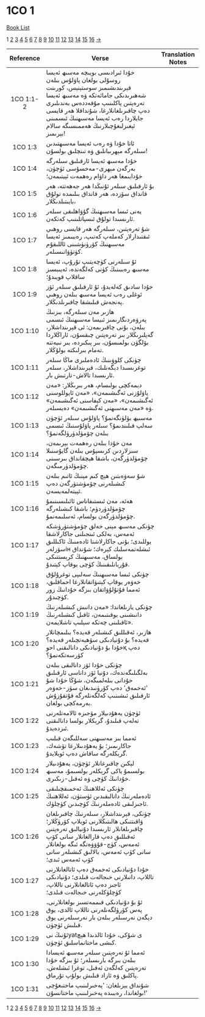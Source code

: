 # 1CO 1
[Book List](../README.md)

1 [2](./chapter_2.md) [3](./chapter_3.md) [4](./chapter_4.md) [5](./chapter_5.md) [6](./chapter_6.md) [7](./chapter_7.md) [8](./chapter_8.md) [9](./chapter_9.md) [10](./chapter_10.md) [11](./chapter_11.md) [12](./chapter_12.md) [13](./chapter_13.md) [14](./chapter_14.md) [15](./chapter_15.md) [16](./chapter_16.md) [->](./chapter_2.md)

| Reference | Verse | Translation Notes |
|:---------:|-------|-------------------|
|1CO 1:1-2|خۇدا ئىرادىسى بويىچە مەسىھ ئەيسا روسۇلى بولغان پاۋلۇس بىلەن قېرىندىشىمىز سوستېنېس، كورىنت شەھىرىدىكى جامائەتكە ۋە مەسىھ ئەيسا تەرەپتىن پاكلىنىپ مۇقەددەس بەندىلىرى دەپ چاقىرىلغانلارغا، شۇنداقلا ھەر قايسى جايلاردا رەب ئەيسا مەسىھنىڭ ئىسمىنى ئېغىزلىغۇچىلارنىڭ ھەممىسىگە سالام بېرىمىز!||
|1CO 1:3|ئاتا خۇدا ۋە رەب ئەيسا مەسىھتىدىن سىلەرگە مېھرىبانلىق ۋە تىنچلىق بولسۇن!||
|1CO 1:4|خۇدا مەسىھ ئەيسا ئارقىلىق سىلەرگە بەرگەن مېھرى-مەخسۇسى ئۈچۈن، خۇدايىمغا ھەر داۋام رەھمەت ئېيتىمەن؛||
|1CO 1:5|بۇ ئارقىلىق سىلەر ئۇنىڭدا ھەر جەھەتتە، ھەر قانداق سۆزدە، ھەر قانداق بىلىمدە تولۇق بايىتىلدىڭلار،||
|1CO 1:6|يەنى ئىسا مەسىھنىڭ گۇۋاھلىقى سىلەر ئارىسىدا تولۇق ئىسپاتلىنىپ كەتكەن.||
|1CO 1:7|شۇ تەرەپتىن، سىلەرگە ھەر قايسى روھىي ئىقتىدارلار كەملەپ كەتىپ، رەببىمىز ئەيسا مەسىھنىڭ كۆرۈنۈشىنى ئاللىقۇم كۈتۈۋاتىسىلەر.||
|1CO 1:8|ئۇ سىلەرنى كۈچەيتىپ تۇرۇپ، ئەيسا مەسىھ رەببىنىڭ كۈنى كەلگەندە، ئەيىبسىز ساقلاپ قويىدۇ؛||
|1CO 1:9|خۇدا سادىق كەلەيدۇ، ئۇ ئارقىلىق سىلەر ئۆز ئوغلى رەب ئەيسا مەسىھ بىلەن روھىي پەنجەش قىلىشقا چاقىرىلدىڭلار.||
|1CO 1:10|ھازىر مەن سىلەرگە، بىزنىڭ پەرۋەردىگارىمىز ئىيسا مەسىھنىڭ ئىسمى بىلەن، بۇنى چاقىرىمەن: ئى قېرىنداشلار، گەپلىرىڭلار بىر تەرەپتىن چىقسۇن، ئاراڭلاردا بۆلگۈن بولمىسۇن، بىر پىكىردە، بىر نىيەتتە تەمام بىرلىكتە بولۇڭلار.||
|1CO 1:11|چۈنكى كلوۋىنىڭ ئادەملىرى ماڭا سىلەر توغرىسىدا دېگەنلىك، قېرىنداشلار، سىلەر ئارىسىدا تالاش-تارتىش بار.||
|1CO 1:12|دېمەكچى بولىسام، ھەر بىرىڭلار: «مەن پاۋلۇزنى ئەگىشىمەن»، «مەن ئاپوللوسنى ئەگىشىمەن»، «مەن كېفاسنى ئەگىشىمەن» ۋە «مەن مەسىھنى ئەگىشىمەن» دەيسىلەر.||
|1CO 1:13|مەسىيھ بۆلۈنگەنمۇ؟ پاۋلۇس سىلەر ئۈچۈن سەلپ قىلىندىمۇ؟ سىلەر پاۋلۇسنىڭ ئىسمى بىلەن چۆمۈلدۈرۈلگەنمۇ؟||
|1CO 1:14|مەن خۇدا بىلەن رەھمەت بېرىمەن، سىزلاردىن كرىسپۇس بىلەن گايۇسنىلا چۆمۈلدۈرگەن، باشقا ھېچقانداق بىرسىنى چۆمۈلدۈرمىگەن.||
|1CO 1:15|شۇ سەۋەبتىن ھېچ كىم مېنىڭ ئاتىم بىلەن كىشىلەرنى چۆمۈشتۈرگەن دەپ ئېيتەلمەيسەن.||
|1CO 1:16|ھەئە، مەن ئىستىفاناس ئائىلىسىنىمۇ چۆمۈلدۈردۈم؛ باشقا كىشىلەرگە چۆمۈلدۈرگەن بولسام، ئەسلىمەنمۇ.||
|1CO 1:17|چۈنكى مەسىھ مېنى خەلق چۆمۈشتۈرۈشكە ئەمەس، بەلكى ئىنجىلنى جاكارلاشقا يوللىدى؛ بۇنى جاكارلاشتا ئادەمنىڭ ئاكىللىق سۆزلەرін ئىشلەتمەسلىك كېرەك؛ شۇنداق بولساق، مەسىھنىڭ كرېستتىكى قۇربانلىقىنىڭ كۈچى يوقاپ كېتىدۇ.||
|1CO 1:18|چۈنكى ئىسا مەسىھنىڭ سەلىپى توغرۇلۇق خەۋەر يوقاپ كېتىۋاتقانلارغا احماقلىق، ئەمما قۇتۇلۇۋاتقان بىزگە خۇدانىڭ زور كۈچىدۇر.||
|1CO 1:19|چۈنكى يازىلغاندا: «مەن دانىش كىشىلەرنىڭ دانىشىنى يوقىتىمەن، ئاقىل كىشىلەرنىڭ ئاقىلىنى چەتكە سېلىپ تاشلايمەن».||
|1CO 1:20|ھازىر، ئەقىللىق كىشىلەر قەيدە؟ بىلىمچانلار قەيدە؟ بۇ دۇنيادىكى سۆھبەتچىلەر قەيدە؟ خۇدا بۇ دۇنيادىكى دانالىقنى احوқ دەپ كۆرسەتكەنمۇ؟||
|1CO 1:21|چۈنكى خۇدا ئۆز دانالىقى بىلەن بەلگىلىگەندەك، دۇنيا ئۆز داناسى ئارقىلىق خۇدانى بىلەلمىگەن، شۇڭا خۇدا شۇ 'ئەخمەق' دەپ كۆرۈنىدىغان سۆز-خەۋەر ئارقىلىق ئىشىنىپ كەلگەنلەرگە قۇتقۇزۇش بەرمەكچى بولغان.||
|1CO 1:22|ئۈچۈن يەھۇدىيلار مۆجىزە ئالامەتلەرنى تەلەپ قىلىدۇ، گرېكلار بولسا دانالىقنى ئىزدەيدۇ.||
|1CO 1:23|ئەمما بىز مەسىھنى سەللىگەن قىلىپ جاكارىمىز؛ بۇ يەھۇدىىلارغا تۆشەك، گرېكلەرگە ساقاش دەپ ئويلايدۇ.||
|1CO 1:24|لېكىن چاقىرغانلار ئۈچۈن، يەھۇدىيلار بولسىمۇ ياكى گرېكلەر بولسىمۇ، مەسىھ خۇدانىڭ كۈچى ۋە ئەقىل-زىكىرى.||
|1CO 1:25|چۈنكى ئەللاھنىڭ ئەخمىقچىلىقى ئادەملەرنىڭ دانالىقىدىن ئۈستۈن، ئەللاھنىڭ ئاجىزلىقى ئادەملەرنىڭ كۈچىدىن كۈچلۈك.||
|1CO 1:26|چۈنكى، قېرىنداشلار، سىلەرنىڭ چاقىرىلغان ۋاقىتتىكى ھالىتىڭلارنى ئويلاپ كۆرۈڭلار؛ چاقىرىلغانلار ئارىسىدا دۇنيالىق تەرەپتىن ئەقىللىق دەپ قارالغانلار سانى كۆپ ئەمەس، كۈچ-قۇۋۋەتگە ئىگە بولغانلار سانى كۆپ ئەمەس، بالالىق كىشىلەر سانى كۆپ ئەمەس ئىدى؛||
|1CO 1:27|خۇدا دۇنيادىكى ئەخمەق دەپ ئاتالغانلارنى تاللاپ، دانىلارنى خىجالەت قىلدى؛ دۇنيادىكى ئاجىز دەپ ئاتالغانلارنى تاللاپ، كۈچلۈكلەرنى خىجالەت قىلدى؛||
|1CO 1:28|ئۇ بۇ دۇنيادىكى قىممەتسىز بولغانلارنى، پەس كۆرۈلگەنلەرنى تاللاپ ئالدى، يوق دېگەن نەرسىلەر بىلەن بار نەرسىلەرنى يوق قىلىش ئۈچۈن.||
|1CO 1:29|ئۇنىڭ نىyatى شۇكى، خۇدا ئالدىدا ھېچ كىشى ماختانماسلىق ئۈچۈن.||
|1CO 1:30|ئەمما ئۇ تەرەپتىن سىلەر مەسىھ ئەيسادا بىلەن بىرگە بارىسىلەر؛ ئۇ بىزگە خۇدا تەرەپتىن كەلگەن ئەقىل، توغرا ئىشلەش، پاكلىق ۋە ئازاد قىلىش بولۇپ تۇرماق.||
|1CO 1:31|شۇنداق يېزىلغان: 'پەخىرلىنىپ ماختىغۇچى بولغاندا، رەببىدە پەخىرلىنىپ ماختانسۇن!'||


1 [2](./chapter_2.md) [3](./chapter_3.md) [4](./chapter_4.md) [5](./chapter_5.md) [6](./chapter_6.md) [7](./chapter_7.md) [8](./chapter_8.md) [9](./chapter_9.md) [10](./chapter_10.md) [11](./chapter_11.md) [12](./chapter_12.md) [13](./chapter_13.md) [14](./chapter_14.md) [15](./chapter_15.md) [16](./chapter_16.md) [->](./chapter_2.md)